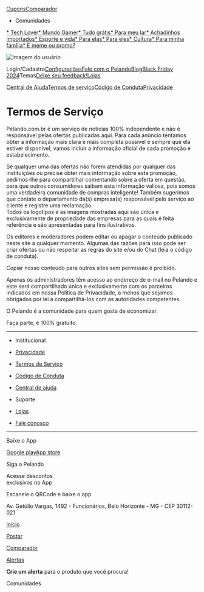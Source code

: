 [](https://www.pelando.com.br/)

[Cupons](https://www.pelando.com.br/cupons-de-descontos "Cupons")[Comparador](https://www.pelando.com.br/comparador)

* Comunidades
    

[* Tech Lover](https://www.pelando.com.br/tech-lover)[* Mundo Gamer](https://www.pelando.com.br/mundo-gamer)[* Tudo grátis](https://www.pelando.com.br/tudo-gratis)[* Para meu lar](https://www.pelando.com.br/para-meu-lar)[* Achadinhos importados](https://www.pelando.com.br/achadinhos-importados)[* Esporte e vida](https://www.pelando.com.br/esporte-e-vida)[* Para elas](https://www.pelando.com.br/para-elas)[* Para eles](https://www.pelando.com.br/para-eles)[* Cultura](https://www.pelando.com.br/cultura)[* Para minha família](https://www.pelando.com.br/para-minha-familia)[* É meme ou promo?](https://www.pelando.com.br/e-meme-ou-promo)

![Imagem do usuário ](/assets/pt-br/logoBannerLogin.webp)

Login/Cadastro[Configurações](https://www.pelando.com.br/configuracoes)[Fale com o Pelando](https://www.pelando.com.br/atendimento)[Blog](https://www.pelando.com.br/blog)[Black Friday 2024](https://www.pelando.com.br/black-friday)Temas[Deixe seu feedback!](https://pelando-site.ideas.userback.io/p/9RjeK84h82)[Lojas](https://www.pelando.com.br/cupons-de-descontos)

[Central de Ajuda](https://ajuda.pelando.com.br/)[Termos de serviço](https://www.pelando.com.br/sobre/termos-de-uso)[Código de Conduta](https://www.pelando.com.br/sobre/codigo-de-conduta)[Privacidade](https://www.pelando.com.br/sobre/politica-de-privacidade)

Termos de Serviço
=================

Pelando.com.br é um serviço de notícias 100% independente e não é responsável pelas ofertas publicadas aqui. Para cada anúncio tentamos obter a informação mais clara e mais completa possível e sempre que ela estiver disponível, vamos incluir a informação oficial de cada promoção e estabelecimento.

Se qualquer uma das ofertas não forem atendidas por qualquer das instituições ou precise obter mais informação sobre esta promoção, pedimos-lhe para compartilhar comentando sobre a oferta em questão, para que outros consumidores saibam esta informação valiosa, pois somos uma verdadeira comunidade de compras inteligente! Também sugerimos que contate o departamento da(s) empresa(s) responsável pelo serviço ao cliente e registre uma reclamação.  
Todos os logotipos e as imagens mostradas aqui são única e exclusivamente de propriedade das empresas para as quais é feita referência e são apresentadas para fins ilustrativos.

Os editores e moderadores podem editar ou apagar o conteúdo publicado neste site a qualquer momento. Algumas das razões para isso pode ser criar ofertas ou não respeitar as regras do site e/ou do Chat (leia o código de conduta).

Copiar nosso conteúdo para outros sites sem permissão é proibido.

Apenas os administradores têm acesso ao endereço de e-mail no Pelando e este será compartilhado única e exclusivamente com os parceiros indicados em nossa Política de Privacidade, a menos que sejamos obrigados por lei a compartilhá-los com as autoridades competentes.

[](https://www.pelando.com.br/)

O Pelando é a comunidade para quem gosta de economizar.

Faça parte, é 100% gratuito.

* * *

* Institucional
* [Privacidade](https://www.pelando.com.br/sobre/politica-de-privacidade)
* [Termos de Serviço](https://www.pelando.com.br/sobre/termos-de-uso)
* [Código de Conduta](https://www.pelando.com.br/sobre/codigo-de-conduta)
* [Central de ajuda](https://ajuda.pelando.com.br/hc/pt-br)

* Suporte
* [Lojas](https://www.pelando.com.br/cupons-de-descontos)
* [Fale conosco](https://www.pelando.com.br/atendimento)

* * *

Baixe o App

[Google play](https://play.google.com/store/apps/details?id=com.tippingcanoe.pelando)[App store](https://apps.apple.com/br/app/pelando-promo%C3%A7%C3%B5es-e-cupons/id1045614200)

Siga o Pelando[](https://www.instagram.com/pelandobr/ "Instagram Pelando")[](https://www.facebook.com/tapelando/ "Facebook Pelando")[](https://twitter.com/pelandobr)[](https://www.tiktok.com/@pelandobr "Tiktok Pelando")

Acesse descontos  
exclusivos no App

Escaneie o QRCode e baixe o app

Av. Getúlio Vargas, 1492 - Funcionários, Belo Horizonte - MG - CEP 30112-021

[Início](https://www.pelando.com.br/)

[Postar](https://www.pelando.com.br/postar)

[Comparador](https://www.pelando.com.br/comparador)

[Alertas](https://www.pelando.com.br/meus-alertas)

**Crie um alerta** para o produto que você procura!

Comunidades